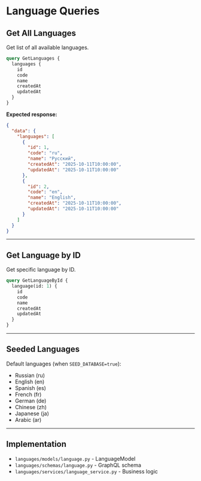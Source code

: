 # Language Queries

## Get All Languages

Get list of all available languages.

```graphql
query GetLanguages {
  languages {
    id
    code
    name
    createdAt
    updatedAt
  }
}
```

**Expected response:**
```json
{
  "data": {
    "languages": [
      {
        "id": 1,
        "code": "ru",
        "name": "Русский",
        "createdAt": "2025-10-11T10:00:00",
        "updatedAt": "2025-10-11T10:00:00"
      },
      {
        "id": 2,
        "code": "en",
        "name": "English",
        "createdAt": "2025-10-11T10:00:00",
        "updatedAt": "2025-10-11T10:00:00"
      }
    ]
  }
}
```

---

## Get Language by ID

Get specific language by ID.

```graphql
query GetLanguageById {
  language(id: 1) {
    id
    code
    name
    createdAt
    updatedAt
  }
}
```

---

## Seeded Languages

Default languages (when `SEED_DATABASE=true`):
- Russian (ru)
- English (en)
- Spanish (es)
- French (fr)
- German (de)
- Chinese (zh)
- Japanese (ja)
- Arabic (ar)

---

## Implementation

- `languages/models/language.py` - LanguageModel
- `languages/schemas/language.py` - GraphQL schema
- `languages/services/language_service.py` - Business logic
